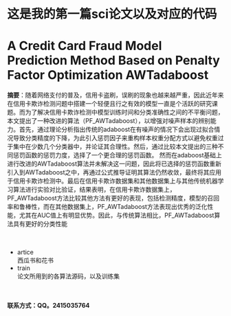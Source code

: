 # **这是我的第一篇sci论文以及对应的代码**<br>

# A Credit Card Fraud Model Prediction Method Based on Penalty Factor Optimization AWTadaboost
**摘要**：随着网络支付的普及，信用卡盗刷，误刷的现象也越来越严重，因此近年来在信用卡欺诈检测问题中搭建一个轻便且行之有效的模型一直是个活跃的研究课题。而为了解决信用卡欺诈检测中模型训练时间和分类准确性之间的不平衡问题，本文提出了一种改进的算法（PF_AWTadaboost），以增强对噪声样本的辨别能力。首先，通过理论分析指出传统的adaboost在有噪声的情况下会出现过拟合情况导致分类精度的下降，为此引入惩罚因子来重构样本权重分配方式以避免权重过于集中在少数几个分类器中，并论证其合理性。然后，通过比较本文提出的三种不同惩罚函数的惩罚力度，选择了一个更合理的惩罚函数。 然而在adaboost基础上进行改进的AWTadaboost算法并未解决这一问题，因此将已选择的惩罚函数重新引入到AWTadaboost之中，再通过公式推导证明其算法仍然收敛，最终将其应用于信用卡欺诈检测中。最后在信用卡欺诈数据集和其他数据集上与其他传统机器学习算法进行实验对比验证，结果表明，在信用卡欺诈数据集上，PF_AWTadaboost方法比较其他方法有更好的表现，包括检测精度，模型的召回率和鲁棒性，而在其他数据集上，PF_AWTadaboost方法表现出优秀的泛化性能，尤其在AUC值上有明显优势。因此，与传统算法相比，PF_AWTadaboost算法具有更好的分类性能 <br><br><br>


* artice<br>
西瓜书和花书<br>
* train<br>
论文所用到的各算法源码，以及训练集<br><br><br>


**联系方式：QQ。2415035764**




